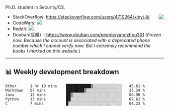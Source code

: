 Ph.D. student in Security/CS.

<img align="right" src="https://github-readme-stats.vercel.app/api?username=li-xin-yi&count_private=true&show_icons=true&hide_title=true&theme=tokyonight" />

- StackOverflow: https://stackoverflow.com/users/4710264/xinyi-li/
- CodeWars: [![](https://www.codewars.com/users/xy-li/badges/micro)](https://www.codewars.com/users/xy-li/)
- Reddit: [![](https://img.shields.io/reddit/user-karma/combined/xy-li?style=social)](https://www.reddit.com/user/xy-li/)
- Douban(豆瓣）: https://www.douban.com/people/yangzhou301  (*Frozen now. Because the account is associated with a deprecated phone number which I cannot verify now. But I extremely recommend the books I marked on this website.*)

---

## 📊 Weekly development breakdown

<!--START_SECTION:waka-->
```text
Other      1 hr 19 mins    ███████████▒░░░░░░░░░░░░░   45.61 % 
Markdown   57 mins         ████████▒░░░░░░░░░░░░░░░░   33.24 % 
Java       15 mins         ██▒░░░░░░░░░░░░░░░░░░░░░░   08.90 % 
Python     13 mins         ██░░░░░░░░░░░░░░░░░░░░░░░   07.61 % 
C          7 mins          █░░░░░░░░░░░░░░░░░░░░░░░░   04.23 % 
```
<!--END_SECTION:waka-->
